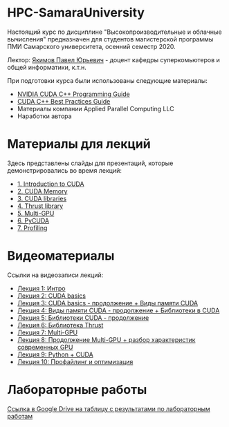 # HPC-SamaraUniversity
Настоящий курс по дисциплине "Высокопроизводительные и облачные вычисления" предназначен для студентов магистерской программы ПМИ Самарского университета, осенний семестр 2020.

Лектор: [Якимов Павел Юрьевич](https://ssau.ru/staff/222993132-yakimov-pavel-yurevich) - доцент кафедры суперкомьютеров и общей информатики, к.т.н.

При подготовки курса были использованы следующие материалы:
- [NVIDIA CUDA C++ Programming Guide](https://docs.nvidia.com/cuda/cuda-c-programming-guide/index.html)
- [CUDA C++ Best Practices Guide](https://docs.nvidia.com/cuda/cuda-c-best-practices-guide/index.html)
- Материалы компании Applied Parallel Computing LLC
- Наработки автора

# Материалы для лекций

Здесь представлены слайды для презентаций, которые демонстрировались во время лекций:
- [1. Introduction to CUDA](/slides/1_Introduction.pdf)
- [2. CUDA Memory](/slides/2_Memory.pdf)
- [3. CUDA libraries](/slides/3_libraries.pdf)
- [4. Thrust library](/slides/4_thrust.pdf)
- [5. Multi-GPU](/slides/5_mpgu_compressed.pdf)
- [6. PyCUDA](/slides/6_pycuda-ru.pdf)
- [7. Profiling](/slides/7_Profiling.pdf)

# Видеоматериалы

Ссылки на видеозаписи лекций:
- [Лекция 1: Интро](https://bbb.ssau.ru/playback/presentation/2.0/playback.html?meetingId=b76cc06c5f576c9314c26c033cc5df63fbd1269f-1599470203236)
- [Лекция 2: CUDA basics](https://bbb.ssau.ru/playback/presentation/2.0/playback.html?meetingId=b76cc06c5f576c9314c26c033cc5df63fbd1269f-1600679665041)
- [Лекция 3: CUDA basics - продолжение + Виды памяти CUDA](https://bbb.ssau.ru/playback/presentation/2.0/playback.html?meetingId=b76cc06c5f576c9314c26c033cc5df63fbd1269f-1601450369352)
- [Лекция 4: Виды памяти CUDA - продолжение  + Библиотеки в CUDA](https://bbb.ssau.ru/playback/presentation/2.0/playback.html?meetingId=b76cc06c5f576c9314c26c033cc5df63fbd1269f-1601888085737)
- [Лекция 5: Библиотеки CUDA - продолжение](https://bbb.ssau.ru/playback/presentation/2.0/playback.html?meetingId=b76cc06c5f576c9314c26c033cc5df63fbd1269f-1602659393598)
- [Лекция 6: Библиотека Thrust](https://bbb.ssau.ru/playback/presentation/2.0/playback.html?meetingId=b76cc06c5f576c9314c26c033cc5df63fbd1269f-1603099247960)
- [Лекция 7: Multi-GPU](https://bbb.ssau.ru/playback/presentation/2.0/playback.html?meetingId=b76cc06c5f576c9314c26c033cc5df63fbd1269f-1603870100688)
- [Лекция 8: Продолжение Multi-GPU + разбор характеристик современных GPU](https://bbb.ssau.ru/playback/presentation/2.0/playback.html?meetingId=b76cc06c5f576c9314c26c033cc5df63fbd1269f-1605078230375)
- [Лекция 9: Python + CUDA](https://bbb.ssau.ru/playback/presentation/2.0/playback.html?meetingId=b76cc06c5f576c9314c26c033cc5df63fbd1269f-1606302273155)
- [Лекция 10: Профайлинг и оптимизация](https://bbb.ssau.ru/playback/presentation/2.0/playback.html?meetingId=b76cc06c5f576c9314c26c033cc5df63fbd1269f-1607498550649)


# Лабораторные работы

[Ссылка в Google Drive на таблицу с результатами по лабораторным работам](https://docs.google.com/spreadsheets/d/1BotpkxUXMNoUfIsEyczvU3dGOJ990JHVFX8byUVs-y4/edit?usp=sharing)
